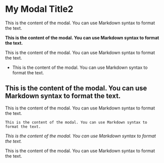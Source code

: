 <link rel="stylesheet" href="css/markdown.css">

# My Modal Title2

This is the content of the modal. You can use Markdown syntax to format the text.

**This is the content of the modal. You can use Markdown syntax to format the text.**

This is the content of the modal. You can use Markdown syntax to format the text.

- This is the content of the modal. You can use Markdown syntax to format the text.

## This is the content of the modal. You can use Markdown syntax to format the text.

This is the content of the modal. You can use Markdown syntax to format the text.

```
This is the content of the modal. You can use Markdown syntax to format the text.
```

*This is the content of the modal. You can use Markdown syntax to format the text.*

This is the content of the modal. You can use Markdown syntax to format the text.